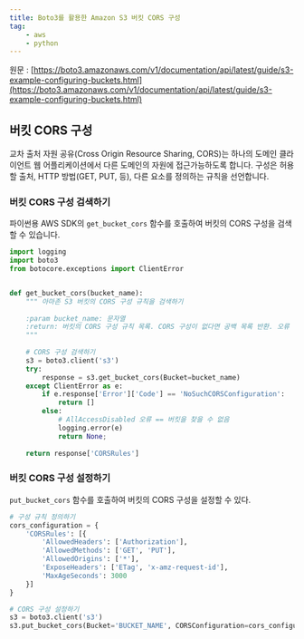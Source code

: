 ```yaml
---
title: Boto3를 활용한 Amazon S3 버킷 CORS 구성
tag:
    - aws
    - python
---
```


원문 : [https://boto3.amazonaws.com/v1/documentation/api/latest/guide/s3-example-configuring-buckets.html](https://boto3.amazonaws.com/v1/documentation/api/latest/guide/s3-example-configuring-buckets.html)

## 버킷 CORS 구성

교차 출처 자원 공유(Cross Origin Resource Sharing, CORS)는 하나의 도메인 클라이언트 웹 어플리케이션에서 다른 도메인의 자원에 접근가능하도록 합니다. 구성은 허용할 출처, HTTP 방법(GET, PUT, 등), 다른 요소를 정의하는 규칙을 선언합니다.

### 버킷 CORS 구성 검색하기

파이썬용 AWS SDK의 `get_bucket_cors` 함수를 호출하여 버킷의 CORS 구성을 검색할 수 있습니다.

```python
import logging
import boto3
from botocore.exceptions import ClientError


def get_bucket_cors(bucket_name):
    """ 아마존 S3 버킷의 CORS 구성 규칙을 검색하기
    
    :param bucket_name: 문자열
    :return: 버킷의 CORS 구성 규칙 목록. CORS 구성이 없다면 공백 목록 반환. 오류 발생시 None 반환
    """
    
    # CORS 구성 검색하기
    s3 = boto3.client('s3')
    try:
        response = s3.get_bucket_cors(Bucket=bucket_name)
    except ClientError as e:
        if e.response['Error']['Code'] == 'NoSuchCORSConfiguration':
            return []
        else:
            # AllAccessDisabled 오류 == 버킷을 찾을 수 없음
            logging.error(e)
            return None;
            
    return response['CORSRules']
```

### 버킷 CORS 구성 설정하기

`put_bucket_cors` 함수를 호출하여 버킷의 CORS 구성을 설정할 수 있다.

```python
# 구성 규칙 정의하기
cors_configuration = {
    'CORSRules': [{
        'AllowedHeaders': ['Authorization'],
        'AllowedMethods': ['GET', 'PUT'],
        'AllowedOrigins': ['*'],
        'ExposeHeaders': ['ETag', 'x-amz-request-id'],
        'MaxAgeSeconds': 3000
    }]
}

# CORS 구성 설정하기
s3 = boto3.client('s3')
s3.put_bucket_cors(Bucket='BUCKET_NAME', CORSConfiguration=cors_configuration)
```

<AdsenseB />